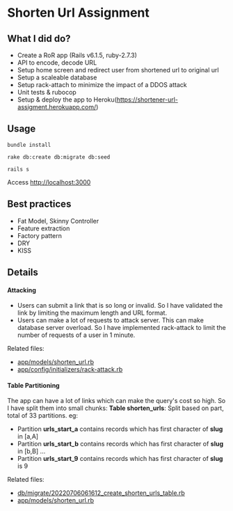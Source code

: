 
# Shorten Url Assignment 

## What I did do?
- Create a RoR app (Rails v6.1.5, ruby-2.7.3)
- API to encode, decode URL
- Setup home screen and redirect user from shortened url to original url
- Setup a scaleable database
- Setup rack-attach to minimize the impact of a DDOS attack
- Unit tests & rubocop
- Setup & deploy the app to Heroku(https://shortener-url-assigment.herokuapp.com/)

## Usage
```
bundle install
```
```
rake db:create db:migrate db:seed
```
```
rails s
```
Access [http://localhost:3000](http://localhost:3000)

## Best practices
- Fat Model, Skinny Controller
- Feature extraction
- Factory pattern
- DRY
- KISS

## Details
#### Attacking
- Users can submit a link that is so long or invalid. So I have validated the link by limiting the maximum length and URL format.
- Users can make a lot of requests to attack server. This can make database server overload. So I have implemented rack-attack to limit the number of requests of a user in 1 minute.

Related files:
- [app/models/shorten_url.rb](https://github.com/hniah/shorten_url/blob/master/app/models/shorten_url.rb#L10,L11)
- [app/config/initializers/rack-attack.rb](https://github.com/hniah/shorten_url/blob/master/config/initializers/rack-attack.rb#L4,L6)

#### Table Partitioning
The app can have a lot of links which can make the query's cost so high. So I have split them into small chunks:
**Table shorten_urls**: Split based on part, total of 33 partitions. eg:
- Partition **urls_start_a** contains records which has first character of **slug** in [a,A]
- Partition **urls_start_b** contains records which has first character of **slug** in [b,B]
...
- Partition **urls_start_9** contains records which has first character of **slug** is 9

Related files:
- [db/migrate/20220706061612_create_shorten_urls_table.rb](https://github.com/hniah/shorten_url/blob/master/db/migrate/20220706061612_create_shorten_urls_table.rb)
- [app/models/shorten_url.rb](https://github.com/hniah/shorten_url/blob/master/app/models/shorten_url.rb#L19,L23)